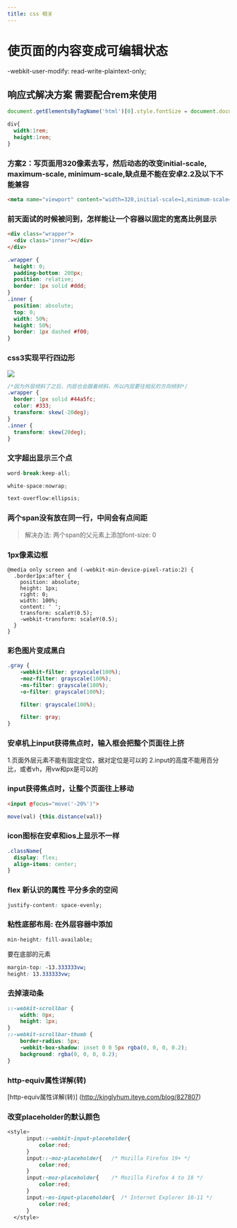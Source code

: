 ```yaml
---
title: css 相关
---
```


# 使页面的内容变成可编辑状态

  -webkit-user-modify: read-write-plaintext-only;

## 响应式解决方案  需要配合rem来使用

```js
document.getElementsByTagName('html')[0].style.fontSize = document.documentElement.clientWidth/10 + "px";
```

```css
div{
  width:1rem;
  height:1rem;
}
```

### 方案2：写页面用320像素去写，然后动态的改变initial-scale, maximum-scale, minimum-scale,缺点是不能在安卓2.2及以下不能兼容

```html
<meta name="viewport" content="width=320,initial-scale=1,minimum-scale=1,maximum=1">
```

### 前天面试的时候被问到，怎样能让一个容器以固定的宽高比例显示

```html
<div class="wrapper">
  <div class="inner"></div>
</div>
```

```css
.wrapper {
  height: 0;
  padding-bottom: 200px;
  position: relative;
  border: 1px solid #ddd;
}
.inner {
  position: absolute;
  top: 0;
  width: 50%;
  height: 50%;
  border: 1px dashed #f00;
}
```

### css3实现平行四边形

![](http://mmbiz.qpic.cn/mmbiz_jpg/zPh0erYjkib1wEDCbVm1BMPF4Ipy9icYLsOVBTDH4t5NxJgrojGIUXX2r32xR9txBS389HP0MuZshnPhYb1N8voQ/640?wx_fmt=jpeg&tp=webp&wxfrom=5&wx_lazy=1)

```css
/*因为外层倾斜了之后，内层也会跟着倾斜，所以内层要往相反的方向倾斜*/
.wrapper {
  border: 1px solid #44a5fc;
  color: #333;
  transform: skew(-20deg);
}
.inner {
  transform: skew(20deg);
}
```

### 文字超出显示三个点

```js
word-break:keep-all;

white-space:nowrap;

text-overflow:ellipsis;
```

### 两个span没有放在同一行，中间会有点间距

> 解决办法: 两个span的父元素上添加font-size: 0

### 1px像素边框

```
@media only screen and (-webkit-min-device-pixel-ratio:2) {
  .border1px:after {
    position: absolute;
    height: 1px;
    right: 0;
    width: 100%;
    content: ' ';
    transform: scaleY(0.5);
    -webkit-transform: scaleY(0.5);
  }
}
```

### 彩色图片变成黑白

```css
.gray {
    -webkit-filter: grayscale(100%);
    -moz-filter: grayscale(100%);
    -ms-filter: grayscale(100%);
    -o-filter: grayscale(100%);

    filter: grayscale(100%);

    filter: gray;
}
```

### 安卓机上input获得焦点时，输入框会把整个页面往上挤

1.页面外层元素不能有固定定位，据对定位是可以的
2.input的高度不能用百分比，或者vh，用vw和px是可以的

### input获得焦点时，让整个页面往上移动

```html
<input @focus="move('-20%')">
```

```js
move(val) {this.distance(val)}
```

### icon图标在安卓和ios上显示不一样

```css
.className{
  display: flex;
  align-items: center;
}
```

### flex 新认识的属性  平分多余的空间

```css
justify-content: space-evenly;
```

### 粘性底部布局: 在外层容器中添加

```css
min-height: fill-available;
```

要在底部的元素

```css
margin-top: -13.333333vw;
height: 13.333333vw;
```

### 去掉滚动条

```css
::-webkit-scrollbar {
    width: 0px;
    height: 1px;
}
::-webkit-scrollbar-thumb {
    border-radius: 5px;
    -webkit-box-shadow: inset 0 0 5px rgba(0, 0, 0, 0.2);
    background: rgba(0, 0, 0, 0.2);
}
```

### http-equiv属性详解(转)

[http-equiv属性详解(转)] (http://kinglyhum.iteye.com/blog/827807)

### 改变placeholder的默认颜色

```css
<style>
      input::-webkit-input-placeholder{
          color:red;
      }
      input::-moz-placeholder{   /* Mozilla Firefox 19+ */
          color:red;
      }
      input:-moz-placeholder{    /* Mozilla Firefox 4 to 18 */
          color:red;
      }
      input:-ms-input-placeholder{  /* Internet Explorer 10-11 */ 
          color:red;
      }
  </style>
```